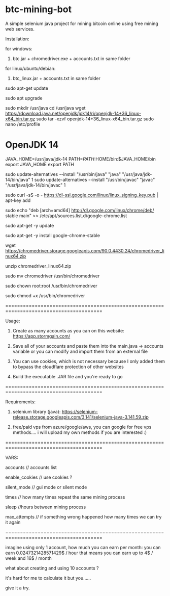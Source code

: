# btc-mining-bot

A simple selenium java project for mining bitcoin online using free mining web services.

Installation:

for windows:
1) btc.jar + chromedriver.exe + accounts.txt in same folder 

for linux/ubuntu/debian:

1) btc_linux.jar + accounts.txt in same folder 



sudo apt-get update
 
sudo apt upgrade

sudo mkdir /usr/java
cd /usr/java
wget https://download.java.net/openjdk/jdk14/ri/openjdk-14+36_linux-x64_bin.tar.gz
sudo tar -xzvf openjdk-14+36_linux-x64_bin.tar.gz
sudo nano /etc/profile

# OpenJDK 14
JAVA_HOME=/usr/java/jdk-14
PATH=$PATH:$HOME/bin:$JAVA_HOME/bin
export JAVA_HOME
export PATH

sudo update-alternatives --install "/usr/bin/java" "java" "/usr/java/jdk-14/bin/java" 1
sudo update-alternatives --install "/usr/bin/javac" "javac" "/usr/java/jdk-14/bin/javac" 1


sudo curl -sS -o - https://dl-ssl.google.com/linux/linux_signing_key.pub | apt-key add

sudo echo "deb [arch=amd64]  http://dl.google.com/linux/chrome/deb/ stable main" >> /etc/apt/sources.list.d/google-chrome.list

sudo apt-get -y update

sudo apt-get -y install google-chrome-stable

wget https://chromedriver.storage.googleapis.com/90.0.4430.24/chromedriver_linux64.zip

unzip chromedriver_linux64.zip

sudo mv chromedriver /usr/bin/chromedriver

sudo chown root:root /usr/bin/chromedriver

sudo chmod +x /usr/bin/chromedriver




=======================================================================================

Usage:

1) Create as many accounts as you can on this website:
https://app.stormgain.com/

2) Save all of your accounts and paste them into the main.java -> accounts variable or you can modify and import them from an external file

4) You can use cookies, which is not necessary because I only added them to bypass the cloudflare protection of other websites

6) Build the executable .JAR file and you're ready to go


=======================================================================================

Requirements:

1) selenium library (java):
https://selenium-release.storage.googleapis.com/3.141/selenium-java-3.141.59.zip

2) free/paid vps from azure/google/aws, you can google for free vps methods.... i will upload my own methods if you are interested :)

=======================================================================================

VARS:

accounts // accounts list

enable_cookies // use cookies ?

silent_mode // gui mode or silent mode

times // how many times repeat the same mining process

sleep //hours between mining process

max_attempts // if something wrong happened how many times we can try it again


=======================================================================================

imagine using only 1 account, how much you can earn per month:
you can earn 0.0247321428571429$ / hour
that means you can earn up to 4$ / week
and 16$ / month



what about creating and using 10 accounts ?

it's hard for me to calculate it but you......

give it a try.

